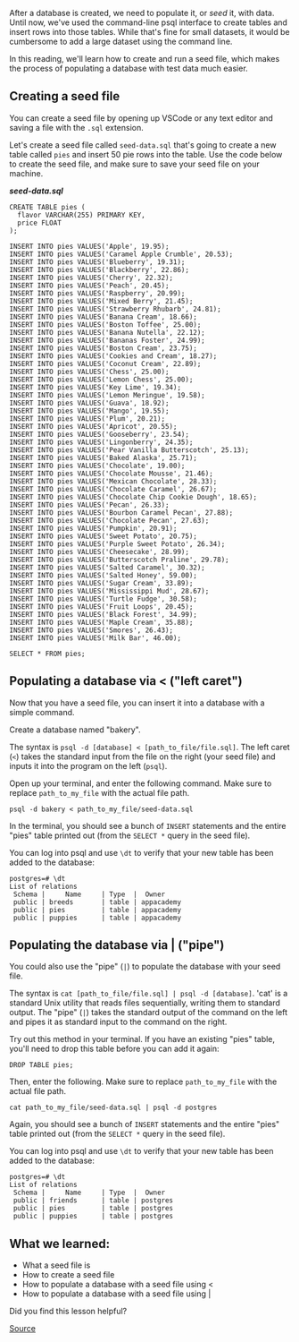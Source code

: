 

After a database is created, we need to populate it, or _seed_ it, with data. Until now, we've used the command-line psql interface to create tables and insert rows into those tables. While that's fine for small datasets, it would be cumbersome to add a large dataset using the command line.

In this reading, we'll learn how to create and run a seed file, which makes the process of populating a database with test data much easier.

## Creating a seed file

You can create a seed file by opening up VSCode or any text editor and saving a file with the `.sql` extension.

Let's create a seed file called `seed-data.sql` that's going to create a new table called `pies` and insert 50 pie rows into the table. Use the code below to create the seed file, and make sure to save your seed file on your machine.

_**seed-data.sql**_

    CREATE TABLE pies (
      flavor VARCHAR(255) PRIMARY KEY,
      price FLOAT
    );

    INSERT INTO pies VALUES('Apple', 19.95);
    INSERT INTO pies VALUES('Caramel Apple Crumble', 20.53);
    INSERT INTO pies VALUES('Blueberry', 19.31);
    INSERT INTO pies VALUES('Blackberry', 22.86);
    INSERT INTO pies VALUES('Cherry', 22.32);
    INSERT INTO pies VALUES('Peach', 20.45);
    INSERT INTO pies VALUES('Raspberry', 20.99);
    INSERT INTO pies VALUES('Mixed Berry', 21.45);
    INSERT INTO pies VALUES('Strawberry Rhubarb', 24.81);
    INSERT INTO pies VALUES('Banana Cream', 18.66);
    INSERT INTO pies VALUES('Boston Toffee', 25.00);
    INSERT INTO pies VALUES('Banana Nutella', 22.12);
    INSERT INTO pies VALUES('Bananas Foster', 24.99);
    INSERT INTO pies VALUES('Boston Cream', 23.75);
    INSERT INTO pies VALUES('Cookies and Cream', 18.27);
    INSERT INTO pies VALUES('Coconut Cream', 22.89);
    INSERT INTO pies VALUES('Chess', 25.00);
    INSERT INTO pies VALUES('Lemon Chess', 25.00);
    INSERT INTO pies VALUES('Key Lime', 19.34);
    INSERT INTO pies VALUES('Lemon Meringue', 19.58);
    INSERT INTO pies VALUES('Guava', 18.92);
    INSERT INTO pies VALUES('Mango', 19.55);
    INSERT INTO pies VALUES('Plum', 20.21);
    INSERT INTO pies VALUES('Apricot', 20.55);
    INSERT INTO pies VALUES('Gooseberry', 23.54);
    INSERT INTO pies VALUES('Lingonberry', 24.35);
    INSERT INTO pies VALUES('Pear Vanilla Butterscotch', 25.13);
    INSERT INTO pies VALUES('Baked Alaska', 25.71);
    INSERT INTO pies VALUES('Chocolate', 19.00);
    INSERT INTO pies VALUES('Chocolate Mousse', 21.46);
    INSERT INTO pies VALUES('Mexican Chocolate', 28.33);
    INSERT INTO pies VALUES('Chocolate Caramel', 26.67);
    INSERT INTO pies VALUES('Chocolate Chip Cookie Dough', 18.65);
    INSERT INTO pies VALUES('Pecan', 26.33);
    INSERT INTO pies VALUES('Bourbon Caramel Pecan', 27.88);
    INSERT INTO pies VALUES('Chocolate Pecan', 27.63);
    INSERT INTO pies VALUES('Pumpkin', 20.91);
    INSERT INTO pies VALUES('Sweet Potato', 20.75);
    INSERT INTO pies VALUES('Purple Sweet Potato', 26.34);
    INSERT INTO pies VALUES('Cheesecake', 28.99);
    INSERT INTO pies VALUES('Butterscotch Praline', 29.78);
    INSERT INTO pies VALUES('Salted Caramel', 30.32);
    INSERT INTO pies VALUES('Salted Honey', 59.00);
    INSERT INTO pies VALUES('Sugar Cream', 33.89);
    INSERT INTO pies VALUES('Mississippi Mud', 28.67);
    INSERT INTO pies VALUES('Turtle Fudge', 30.58);
    INSERT INTO pies VALUES('Fruit Loops', 20.45);
    INSERT INTO pies VALUES('Black Forest', 34.99);
    INSERT INTO pies VALUES('Maple Cream', 35.88);
    INSERT INTO pies VALUES('Smores', 26.43);
    INSERT INTO pies VALUES('Milk Bar', 46.00);

    SELECT * FROM pies;

## Populating a database via < ("left caret")

Now that you have a seed file, you can insert it into a database with a simple command.

Create a database named "bakery".

The syntax is `psql -d [database] < [path_to_file/file.sql]`. The left caret (`<`) takes the standard input from the file on the right (your seed file) and inputs it into the program on the left (`psql`).

Open up your terminal, and enter the following command. Make sure to replace `path_to_my_file` with the actual file path.

    psql -d bakery < path_to_my_file/seed-data.sql

In the terminal, you should see a bunch of `INSERT` statements and the entire "pies" table printed out (from the `SELECT *` query in the seed file).

You can log into psql and use `\dt` to verify that your new table has been added to the database:

    postgres=# \dt
    List of relations
     Schema |     Name     | Type  |  Owner
     public | breeds       | table | appacademy
     public | pies         | table | appacademy
     public | puppies      | table | appacademy

## Populating the database via | ("pipe")

You could also use the "pipe" (`|`) to populate the database with your seed file.

The syntax is `cat [path_to_file/file.sql] | psql -d [database]`. 'cat' is a standard Unix utility that reads files sequentially, writing them to standard output. The "pipe" (`|`) takes the standard output of the command on the left and pipes it as standard input to the command on the right.

Try out this method in your terminal. If you have an existing "pies" table, you'll need to drop this table before you can add it again:

    DROP TABLE pies;

Then, enter the following. Make sure to replace `path_to_my_file` with the actual file path.

    cat path_to_my_file/seed-data.sql | psql -d postgres

Again, you should see a bunch of `INSERT` statements and the entire "pies" table printed out (from the `SELECT *` query in the seed file).

You can log into psql and use `\dt` to verify that your new table has been added to the database:

    postgres=# \dt
    List of relations
     Schema |     Name     | Type  |  Owner
     public | friends      | table | postgres
     public | pies         | table | postgres
     public | puppies      | table | postgres

## What we learned:

- What a seed file is
- How to create a seed file
- How to populate a database with a seed file using <
- How to populate a database with a seed file using |

Did you find this lesson helpful?

[Source](https://open.appacademy.io/learn/js-py---oct-2020-online/week-10-oct-2020-online/using-seed-files)
